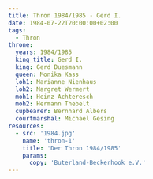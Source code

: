 ```yaml
---
title: Thron 1984/1985 - Gerd I.
date: 1984-07-22T20:00:00+02:00
tags:
  - Thron
throne:
  years: 1984/1985
  king_title: Gerd I.
  king: Gerd Duesmann
  queen: Monika Kass
  loh1: Marianne Nienhaus
  loh2: Margret Wermert
  moh1: Heinz Achteresch
  moh2: Hermann Thebelt
  cupbearer: Bernhard Albers
  courtmarshal: Michael Gesing
resources:
  - src: '1984.jpg'
    name: 'thron-1'
    title: 'Der Thron 1984/1985'
    params:
      copy: 'Buterland-Beckerhook e.V.'
---
```

